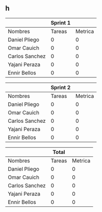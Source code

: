 ## h

|             |  Sprint 1 |         |
|-------------|-----------|---------|
|Nombres      | Tareas    | Metrica |
|Daniel Pliego|   0       |   0     |
|Omar Cauich  |   0       |   0     |
Carlos Sanchez|   0       |   0     |
|Yajani Peraza|   0       |   0     |
|Ennir Bellos |   0       |   0     |




                                                                                                                                                                                                                                                                                                                                                                                                                                                                                                                                                                                                                                                                                                                                                                                                                                                                                                                                                                                                                                                                                                                                                                                                                                                                                                                                                                                                                                                                                                                                                                                                                                                                                                                                                                                                                                                                                                                                                                                                                                                                                                                                                                                                                                                                                                                                                                                                                                                                                                                                                                                                                                                                                                                                                                                                                                                                                                                                                                                                                                                                                                                                                                                                                                                                                                                                                                                                                                                   


|             |  Sprint 2 |         |
|-------------|-----------|---------|
|Nombres      | Tareas    | Metrica |
|Daniel Pliego|   0       |   0     |
|Omar Cauich  |   0       |   0     |
Carlos Sanchez|   0       |   0     |
|Yajani Peraza|   0       |   0     |
|Ennir Bellos |   0       |   0     |





|             |  Total  |         |
|-------------|-----------|---------|
|Nombres      | Tareas    | Metrica |
|Daniel Pliego|   0       |   0     |
|Omar Cauich  |   0       |   0     |
Carlos Sanchez|   0       |   0     |
|Yajani Peraza|   0       |   0     |
|Ennir Bellos |   0       |   0     |